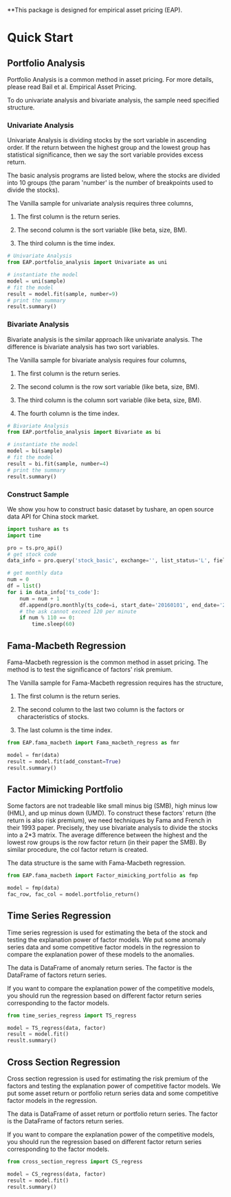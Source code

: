 **This package is designed for empirical asset pricing (EAP).

# Quick Start

## Portfolio Analysis

Portfolio Analysis is a common method in asset pricing. For more details, please read Bail et al. Empirical Asset Pricing. 

To do univariate analysis and bivariate analysis, the sample need specified structure. 

### Univariate Analysis

Univariate Analysis is dividing stocks by the sort variable in ascending order. If the return between the highest group and the lowest group has statistical significance, then we say the sort variable provides excess return.  

The basic analysis programs are listed below, where the stocks are divided into 10 groups (the param 'number' is the number of breakpoints used to divide the stocks). 

The Vanilla sample for univariate analysis requires three columns, 

1. The first column is the return series.

2. The second column is the sort variable (like beta, size, BM).

3. The third column is the time index.

```python
# Univariate Analysis
from EAP.portfolio_analysis import Univariate as uni

# instantiate the model
model = uni(sample)
# fit the model
result = model.fit(sample, number=9)
# print the summary
result.summary()
```



### Bivariate Analysis

Bivariate analysis is the similar approach like univariate analysis. The difference is bivariate analysis has two sort variables.

The Vanilla sample for bivariate analysis requires four columns, 

1. The first column is the return series.

2. The second column is the row sort variable (like beta, size, BM).
3. The third column is the column sort variable (like beta, size, BM).

4. The fourth column is the time index.

```python
# Bivariate Analysis
from EAP.portfolio_analysis import Bivariate as bi

# instantiate the model
model = bi(sample)
# fit the model
result = bi.fit(sample, number=4)
# print the summary
result.summary()
```



### Construct Sample

We show you how to construct basic dataset by tushare, an open source data API for China stock market. 

```python
import tushare as ts
import time

pro = ts.pro_api()
# get stock code
data_info = pro.query('stock_basic', exchange='', list_status='L', fields='ts_code,symbol,name,area,industry,list_date')

# get monthly data
num = 0
df = list()
for i in data_info['ts_code']:
    num = num + 1
    df.append(pro.monthly(ts_code=i, start_date='20160101', end_date='20201231', fields='ts_code,trade_date,open,high,low,close,vol,amount'))
    # the ask cannot exceed 120 per minute
    if num % 110 == 0:
        time.sleep(60)
```





## Fama-Macbeth Regression

Fama-Macbeth regression is the common method in asset pricing. The method is to test the significance of factors' risk premium. 

The Vanilla sample for  Fama-Macbeth regression requires has the structure, 

1. The first column is the return series.

2. The second column to the last two column is the factors or characteristics of stocks.

3. The last column is the time index.

```python
from EAP.fama_macbeth import Fama_macbeth_regress as fmr

model = fmr(data)
result = model.fit(add_constant=True)
result.summary()
```



## Factor Mimicking Portfolio

Some factors are not tradeable like small minus big (SMB), high minus low (HML), and up minus down (UMD). To construct these factors' return (the return is also risk premium), we need techniques by Fama and French in their 1993 paper. Precisely, they use bivariate analysis to divide the stocks into a 2*3 matrix. The average difference between the highest and the lowest row groups is the row factor return (in their paper the SMB). By similar procedure, the col factor return is created. 

The data structure is the same with Fama-Macbeth regression.

```python
from EAP.fama_macbeth import Factor_mimicking_portfolio as fmp

model = fmp(data)
fac_row, fac_col = model.portfolio_return()
```



## Time Series Regression

Time series regression is used for estimating the beta of the stock and testing the explanation power of factor models. We put some anomaly series data and some competitive factor models in the regression to compare the explanation power of these models to the anomalies. 

The data is DataFrame of anomaly return series. The factor is the DataFrame of factors return series. 

If you want to compare the explanation power of the competitive models, you should run the regression based on different factor return series corresponding to the factor models.

```python
from time_series_regress import TS_regress

model = TS_regress(data, factor)
result = model.fit()
reuslt.summary()
```



## Cross Section Regression

Cross section regression is used for estimating the risk premium of the factors and testing the explanation power of competitive factor models. We put some asset return or portfolio return series data and some competitive factor models in the regression. 

The data is DataFrame of asset return or portfolio return series. The factor is the DataFrame of factors return series.

If you want to compare the explanation power of the competitive models, you should run the regression based on different factor return series corresponding to the factor models.

```python
from cross_section_regress import CS_regress

model = CS_regress(data, factor)
result = model.fit()
result.summary()
```
